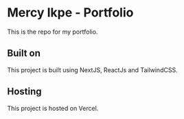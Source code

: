 # Mercy Ikpe - Portfolio

This is the repo for my portfolio.

## Built on

This project is built using NextJS, ReactJs and TailwindCSS.

## Hosting

This project is hosted on Vercel.